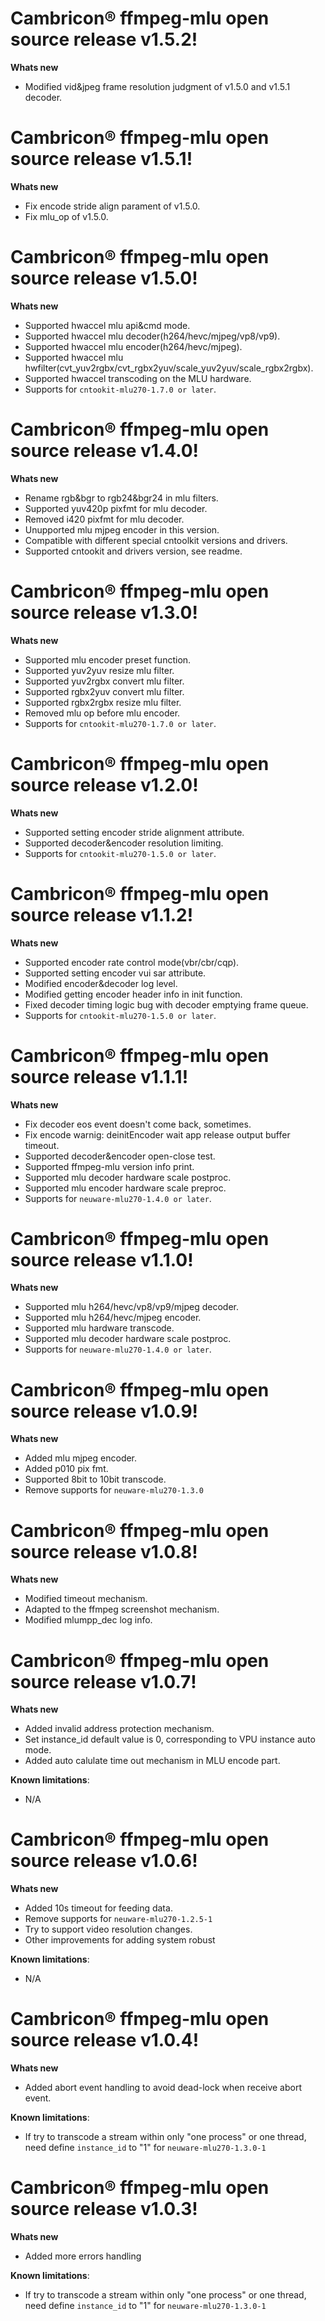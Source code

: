 # Cambricon® ffmpeg-mlu open source release v1.5.2!
**Whats new**
 - Modified vid&jpeg frame resolution judgment of v1.5.0 and v1.5.1 decoder.

# Cambricon® ffmpeg-mlu open source release v1.5.1!
**Whats new**
 - Fix encode stride align parament of v1.5.0.
 - Fix mlu_op of v1.5.0.

# Cambricon® ffmpeg-mlu open source release v1.5.0!
**Whats new**
 - Supported hwaccel mlu api&cmd mode.
 - Supported hwaccel mlu decoder(h264/hevc/mjpeg/vp8/vp9).
 - Supported hwaccel mlu encoder(h264/hevc/mjpeg).
 - Supported hwaccel mlu hwfilter(cvt_yuv2rgbx/cvt_rgbx2yuv/scale_yuv2yuv/scale_rgbx2rgbx).
 - Supported hwaccel transcoding on the MLU hardware.
 - Supports for ``cntookit-mlu270-1.7.0 or later``.

# Cambricon® ffmpeg-mlu open source release v1.4.0!
**Whats new**
 - Rename rgb&bgr to rgb24&bgr24 in mlu filters.
 - Supported yuv420p pixfmt for mlu decoder.
 - Removed i420 pixfmt for mlu decoder.
 - Unupported mlu mjpeg encoder in this version.
 - Compatible with different special cntoolkit versions and drivers.
 - Supported cntookit and drivers version, see readme.

# Cambricon® ffmpeg-mlu open source release v1.3.0!
**Whats new**
 - Supported mlu encoder preset function.
 - Supported yuv2yuv resize mlu filter.
 - Supported yuv2rgbx convert mlu filter.
 - Supported rgbx2yuv convert mlu filter.
 - Supported rgbx2rgbx resize mlu filter.
 - Removed mlu op before mlu encoder.
 - Supports for ``cntookit-mlu270-1.7.0 or later``.

# Cambricon® ffmpeg-mlu open source release v1.2.0!
**Whats new**
 - Supported setting encoder stride alignment attribute.
 - Supported decoder&encoder resolution limiting.
 - Supports for ``cntookit-mlu270-1.5.0 or later``.

# Cambricon® ffmpeg-mlu open source release v1.1.2!
**Whats new**
 - Supported encoder rate control mode(vbr/cbr/cqp).
 - Supported setting encoder vui sar attribute.
 - Modified encoder&decoder log level.
 - Modified getting encoder header info in init function.
 - Fixed decoder timing logic bug with decoder emptying frame queue.
 - Supports for ``cntookit-mlu270-1.5.0 or later``.

# Cambricon® ffmpeg-mlu open source release v1.1.1!
**Whats new**
 - Fix decoder eos event doesn't come back, sometimes.
 - Fix encode warnig: deinitEncoder wait app release output buffer timeout.
 - Supported decoder&encoder open-close test.
 - Supported ffmpeg-mlu version info print.
 - Supported mlu decoder hardware scale postproc.
 - Supported mlu encoder hardware scale preproc.
 - Supports for ``neuware-mlu270-1.4.0 or later``.

# Cambricon® ffmpeg-mlu open source release v1.1.0!
**Whats new**
 - Supported mlu h264/hevc/vp8/vp9/mjpeg decoder.
 - Supported mlu h264/hevc/mjpeg encoder.
 - Supported mlu hardware transcode.
 - Supported mlu decoder hardware scale postproc.
 - Supports for ``neuware-mlu270-1.4.0 or later``.

# Cambricon® ffmpeg-mlu open source release v1.0.9!
**Whats new**
 - Added mlu mjpeg encoder.
 - Added p010 pix fmt.
 - Supported 8bit to 10bit transcode.
 - Remove supports for ``neuware-mlu270-1.3.0``

# Cambricon® ffmpeg-mlu open source release v1.0.8!
**Whats new**
 - Modified timeout mechanism.
 - Adapted to the ffmpeg screenshot mechanism.
 - Modified mlumpp_dec log info.

# Cambricon® ffmpeg-mlu open source release v1.0.7!
**Whats new**
 - Added invalid address protection mechanism.
 - Set instance_id default value is 0, corresponding to VPU instance auto mode.
 - Added auto calulate time out mechanism in MLU encode part.

**Known limitations**:
 - N/A

# Cambricon® ffmpeg-mlu open source release v1.0.6!
**Whats new**
 - Added 10s timeout for feeding data.
 - Remove supports for ``neuware-mlu270-1.2.5-1``
 - Try to support video resolution changes.
 - Other improvements for adding system robust

**Known limitations**:
 - N/A

# Cambricon® ffmpeg-mlu open source release v1.0.4!
**Whats new**
 - Added abort event handling to avoid dead-lock when receive abort event.

**Known limitations**:

 - If try to transcode a stream within only "one process" or one thread, need define ``instance_id`` to "1" for ``neuware-mlu270-1.3.0-1``

# Cambricon® ffmpeg-mlu open source release v1.0.3!
**Whats new**
 - Added more errors handling

**Known limitations**:

 - If try to transcode a stream within only "one process" or one thread, need define ``instance_id`` to "1" for ``neuware-mlu270-1.3.0-1``
